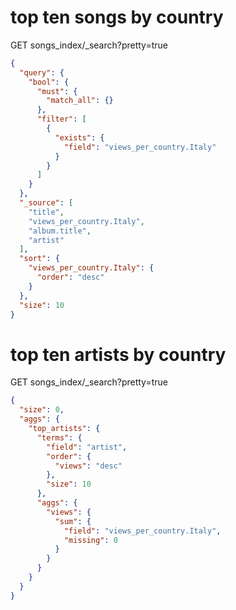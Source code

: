 # top ten songs by country
GET songs_index/_search?pretty=true
```json
{
  "query": {
    "bool": {
      "must": {
        "match_all": {}
      },
      "filter": [
        {
          "exists": {
            "field": "views_per_country.Italy"
          }
        }
      ]
    }
  },
  "_source": [
    "title",
    "views_per_country.Italy",
    "album.title",
    "artist"
  ],
  "sort": {
    "views_per_country.Italy": {
      "order": "desc"
    }
  },
  "size": 10
}
```


# top ten artists by country
GET songs_index/_search?pretty=true
```json
{
  "size": 0,
  "aggs": {
    "top_artists": {
      "terms": {
        "field": "artist",
        "order": {
          "views": "desc"
        },
        "size": 10
      },
      "aggs": {
        "views": {
          "sum": {
            "field": "views_per_country.Italy",
            "missing": 0
          }
        }
      }
    }
  }
}
```